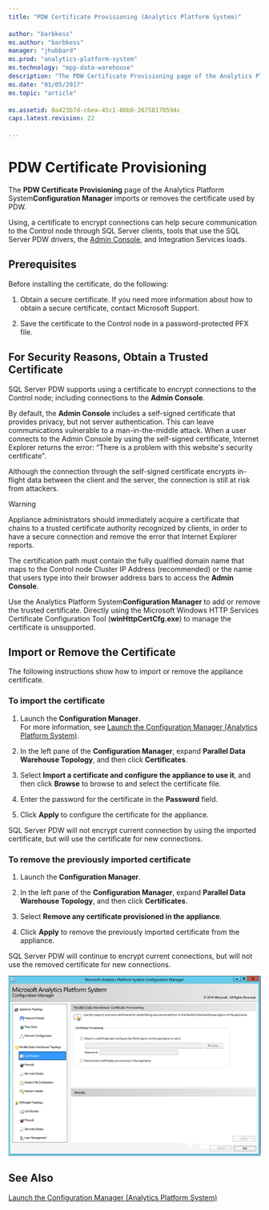 ```yaml
---
title: "PDW Certificate Provisioning (Analytics Platform System)"

author: "barbkess" 
ms.author: "barbkess"
manager: "jhubbard"	  
ms.prod: "analytics-platform-system" 
ms.technology: "mpp-data-warehouse"
description: "The PDW Certificate Provisioning page of the Analytics Platform System Configuration Manager imports or removes the certificate used by PDW."
ms.date: "01/05/2017"
ms.topic: "article"

ms.assetid: 0a423b7d-c6ea-45c1-80b0-26758170594c
caps.latest.revision: 22

---
```


# PDW Certificate Provisioning
The **PDW Certificate Provisioning** page of the Analytics Platform System**Configuration Manager** imports or removes the certificate used by PDW. 

Using, a certificate to encrypt connections can help secure communication to the Control node through SQL Server clients, tools that use the SQL Server PDW drivers, the [Admin Console](monitor-the-appliance-by-using-the-admin-console.md), and Integration Services loads. 
  
## Prerequisites  
Before installing the certificate, do the following:  
  
1.  Obtain a secure certificate. If you need more information about how to obtain a secure certificate, contact Microsoft Support.  
  
2.  Save the certificate to the Control node in a password-protected PFX file.  
  
## For Security Reasons, Obtain a Trusted Certificate  
SQL Server PDW supports using a certificate to encrypt connections to the Control node; including connections to the **Admin Console**.  
  
By default, the **Admin Console** includes a self-signed certificate that provides privacy, but not server authentication. This can leave communications vulnerable to a man-in-the-middle attack. When a user connects to the Admin Console by using the self-signed certificate, Internet Explorer returns the error: “There is a problem with this website's security certificate”.  
  
Although the connection through the self-signed certificate encrypts in-flight data between the client and the server, the connection is still at risk from attackers.  
  
> [!WARNING]  
> Appliance administrators should immediately acquire a certificate that chains to a trusted certificate authority recognized by clients, in order to have a secure connection and remove the error that Internet Explorer reports.  
  
The certification path must contain the fully qualified domain name that maps to the Control node Cluster IP Address (recommended) or the name that users type into their browser address bars to access the **Admin Console**.  
  
Use the Analytics Platform System**Configuration Manager** to add or remove the trusted certificate. Directly using the Microsoft Windows HTTP Services Certificate Configuration Tool (**winHttpCertCfg.exe**) to manage the certificate is unsupported.  
  
## Import or Remove the Certificate  
The following instructions show how to import or remove the appliance certificate.  
  
### To import the certificate  
  
1.  Launch the **Configuration Manager**.  
For more information, see [Launch the Configuration Manager &#40;Analytics Platform System&#41;](launch-the-configuration-manager.md).  

2.  In the left pane of the **Configuration Manager**, expand **Parallel Data Warehouse Topology**, and then click **Certificates**.  
  
3.  Select **Import a certificate and configure the appliance to use it**, and then click **Browse** to browse to and select the certificate file.  
  
4.  Enter the password for the certificate in the **Password** field.  
  
5.  Click **Apply** to configure the certificate for the appliance.  
  
SQL Server PDW will not encrypt current connection by using the imported certificate, but will use the certificate for new connections.  
  
### To remove the previously imported certificate  
  
1.  Launch the **Configuration Manager**. 

<!-- MISSING LINKS
For more information, see [Launch the Configuration Manager &#40;Analytics Platform System&#41;](launch-the-configuration-manager-analytics-platform-system.md).  
-->
  
2.  In the left pane of the **Configuration Manager**, expand **Parallel Data Warehouse Topology**, and then click **Certificates**.  
  
3.  Select **Remove any certificate provisioned in the appliance**.  
  
4.  Click **Apply** to remove the previously imported certificate from the appliance.  
  
SQL Server PDW will continue to encrypt current connections, but will not use the removed certificate for new connections.  
  
![DWConfig Appliance PDW Certificate](media/dwconfig-appl-pdw-cert.png "DWConfig Appliance PDW certificate")  
  
## See Also  
[Launch the Configuration Manager &#40;Analytics Platform System&#41;](launch-the-configuration-manager.md)  
